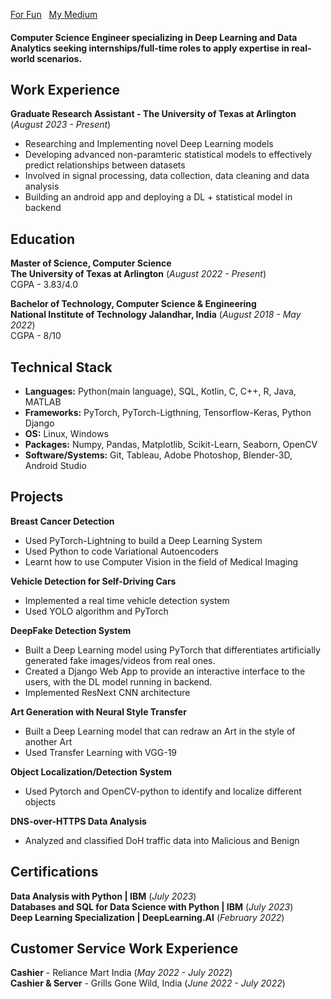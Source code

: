 [For Fun](./fun.md) &nbsp; [My Medium](https://medium.com/@supersjgk)

#### Computer Science Engineer specializing in Deep Learning and Data Analytics seeking internships/full-time roles to apply expertise in real-world scenarios.

## Work Experience
**Graduate Research Assistant - The University of Texas at Arlington** (_August 2023 - Present_)
- Researching and Implementing novel Deep Learning models
- Developing advanced non-paramteric statistical models to effectively predict relationships between datasets
- Involved in signal processing, data collection, data cleaning and data analysis
- Building an android app and deploying a DL + statistical model in backend

## Education
**Master of Science, Computer Science** <br>
**The University of Texas at Arlington** (_August 2022 - Present_) <br>
CGPA - 3.83/4.0

**Bachelor of Technology, Computer Science & Engineering** <br>
**National Institute of Technology Jalandhar, India** (_August 2018 - May 2022_) <br>
CGPA - 8/10

## Technical Stack
* **Languages:** Python(main language), SQL, Kotlin, C, C++, R, Java, MATLAB
* **Frameworks:** PyTorch, PyTorch-Ligthning, Tensorflow-Keras, Python Django
* **OS:** Linux, Windows
* **Packages:** Numpy, Pandas, Matplotlib, Scikit-Learn, Seaborn, OpenCV
* **Software/Systems:** Git, Tableau, Adobe Photoshop, Blender-3D, Android Studio

## Projects
**Breast Cancer Detection**
- Used PyTorch-Lightning to build a Deep Learning System
- Used Python to code Variational Autoencoders
- Learnt how to use Computer Vision in the field of Medical Imaging
  
**Vehicle Detection for Self-Driving Cars**
- Implemented a real time vehicle detection system
- Used YOLO algorithm and PyTorch

**DeepFake Detection System**
- Built a Deep Learning model using PyTorch that differentiates artificially generated fake images/videos from real ones.
- Created a Django Web App to provide an interactive interface to the users, with the DL model running in backend.
- Implemented ResNext CNN architecture

**Art Generation with Neural Style Transfer**
- Built a Deep Learning model that can redraw an Art in the style of another Art
- Used Transfer Learning with VGG-19

**Object Localization/Detection System**
- Used Pytorch and OpenCV-python to identify and localize different objects

**DNS-over-HTTPS Data Analysis**
- Analyzed and classified DoH traffic data into Malicious and Benign

## Certifications
**Data Analysis with Python | IBM** (_July 2023_) <br>
**Databases and SQL for Data Science with Python | IBM** (_July 2023_) <br>
**Deep Learning Specialization | DeepLearning.AI** (_February 2022_) <br>

## Customer Service Work Experience
**Cashier** - Reliance Mart India (_May 2022 - July 2022_) <br>
**Cashier & Server** - Grills Gone Wild, India (_June 2022 - July 2022_) <br>

